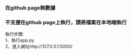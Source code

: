 ### 在github page無數據
### 不支援在github page上執行，請將檔案在本地端執行
執行步驟:  
1、執行app.py  
2、進入網址http://127.0.0.1:5000/  
